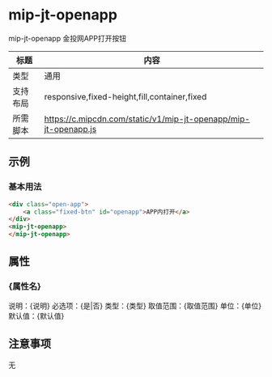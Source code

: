 # mip-jt-openapp

mip-jt-openapp 金投网APP打开按钮

标题|内容
----|----
类型|通用
支持布局|responsive,fixed-height,fill,container,fixed
所需脚本|https://c.mipcdn.com/static/v1/mip-jt-openapp/mip-jt-openapp.js

## 示例

### 基本用法
```html
<div class="open-app">
	<a class="fixed-btn" id="openapp">APP内打开</a>
</div>
<mip-jt-openapp>
</mip-jt-openapp>
```

## 属性

### {属性名}

说明：{说明}
必选项：{是|否}
类型：{类型}
取值范围：{取值范围}
单位：{单位}
默认值：{默认值}

## 注意事项
无
